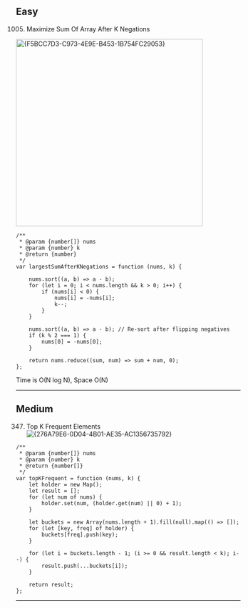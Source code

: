 ## Easy

1005. Maximize Sum Of Array After K Negations

<img width="419" alt="{F5BCC7D3-C973-4E9E-B453-1B754FC29053}" src="https://github.com/user-attachments/assets/ccaa04cc-4397-4081-a122-4d0310d0305d" />

```
/**
 * @param {number[]} nums
 * @param {number} k
 * @return {number}
 */
var largestSumAfterKNegations = function (nums, k) {

    nums.sort((a, b) => a - b);
    for (let i = 0; i < nums.length && k > 0; i++) {
        if (nums[i] < 0) {
            nums[i] = -nums[i];
            k--;
        }
    }

    nums.sort((a, b) => a - b); // Re-sort after flipping negatives
    if (k % 2 === 1) {
        nums[0] = -nums[0];
    }

    return nums.reduce((sum, num) => sum + num, 0);
};
```
Time is O(N log N), Space O(N)
***


## Medium

347. Top K Frequent Elements
![{276A79E6-0D04-4B01-AE35-AC1356735792}](https://github.com/user-attachments/assets/9bc27b74-8b18-4139-ad03-2fa12822039b)

```
/**
 * @param {number[]} nums
 * @param {number} k
 * @return {number[]}
 */
var topKFrequent = function (nums, k) {
    let holder = new Map();
    let result = [];
    for (let num of nums) {
        holder.set(num, (holder.get(num) || 0) + 1);
    }

    let buckets = new Array(nums.length + 1).fill(null).map(() => []);
    for (let [key, freq] of holder) {
        buckets[freq].push(key);
    }

    for (let i = buckets.length - 1; (i >= 0 && result.length < k); i--) {
        result.push(...buckets[i]);
    }

    return result;
};
```

***
